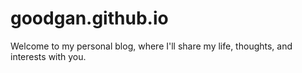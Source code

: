 # goodgan.github.io
Welcome to my personal blog, where I'll share my life, thoughts, and interests with you.

